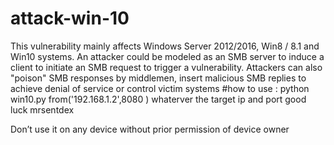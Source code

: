 # attack-win-10
This vulnerability mainly affects Windows Server 2012/2016, Win8 / 8.1 and Win10 systems. An attacker could be modeled as an SMB server to induce a client to initiate an SMB request to trigger a vulnerability. Attackers can also "poison" SMB responses by middlemen, insert malicious SMB replies to achieve denial of service or control victim systems
 #how to use :
 python win10.py
 from('192.168.1.2',8080 ) whaterver the target ip and port 
                                                          good luck 
mrsentdex 

Don’t use it on any device without prior permission of device owner
